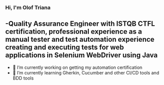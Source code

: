 ### Hi, I'm Olof Triana

## -Quality Assurance Engineer with ISTQB CTFL certification, professional experience as a manual tester and test automation experience creating and executing tests for web applications in Selenium WebDriver using Java

- 🔭 I’m currently working on getting my automation certification
- 🌱 I’m currently learning Gherkin, Cucumber and other CI/CD tools and BDD tools

[linkedin]: https://www.linkedin.com/in/oloftriana/
